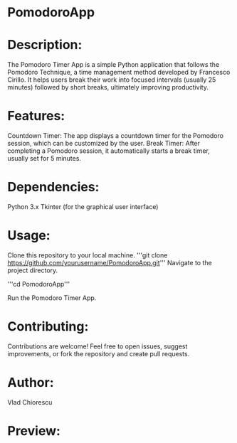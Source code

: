 # PomodoroApp

# Description:

The Pomodoro Timer App is a simple Python application that follows the Pomodoro Technique, a time management method developed by Francesco Cirillo. It helps users break their work into focused intervals (usually 25 minutes) followed by short breaks, ultimately improving productivity.

# Features:

Countdown Timer: The app displays a countdown timer for the Pomodoro session, which can be customized by the user.
Break Timer: After completing a Pomodoro session, it automatically starts a break timer, usually set for 5 minutes.

# Dependencies:

Python 3.x
Tkinter (for the graphical user interface)

# Usage:

Clone this repository to your local machine.
'''git clone https://github.com/yourusername/PomodoroApp.git'''
Navigate to the project directory.

'''cd PomodoroApp'''

Run the Pomodoro Timer App.

# Contributing:

Contributions are welcome! Feel free to open issues, suggest improvements, or fork the repository and create pull requests.

# Author:

Vlad Chiorescu

# Preview:



